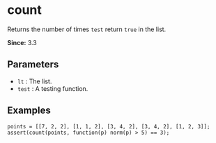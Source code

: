 # count

Returns the number of times `test` return `true` in the list.

**Since:** 3.3

## Parameters

- `lt` : The list.
- `test` : A testing function.

## Examples

    points = [[7, 2, 2], [1, 1, 2], [3, 4, 2], [3, 4, 2], [1, 2, 3]];
    assert(count(points, function(p) norm(p) > 5) == 3);